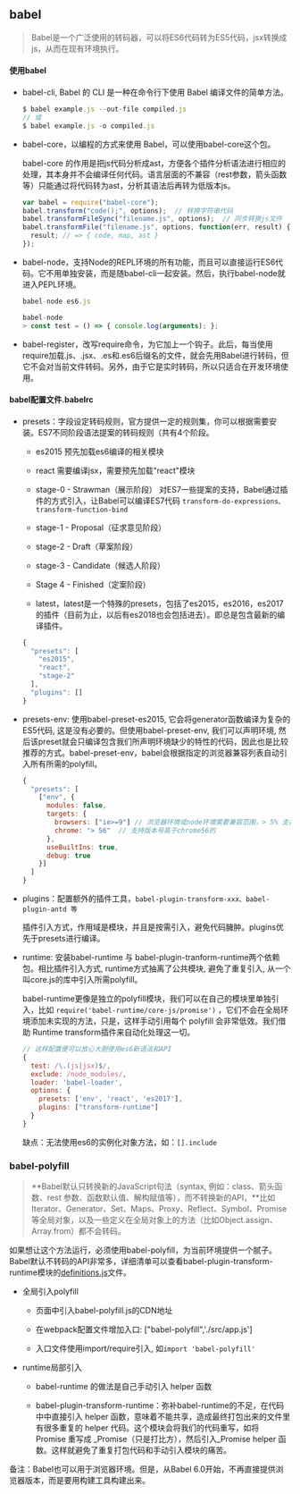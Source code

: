 ## babel

  > Babel是一个广泛使用的转码器，可以将ES6代码转为ES5代码，jsx转换成js，从而在现有环境执行。

#### 使用babel

* babel-cli, Babel 的 CLI 是一种在命令行下使用 Babel 编译文件的简单方法。

  ```js
  $ babel example.js --out-file compiled.js
  // 或
  $ babel example.js -o compiled.js
  ```

* babel-core，以编程的方式来使用 Babel，可以使用babel-core这个包。

  babel-core 的作用是把js代码分析成ast，方便各个插件分析语法进行相应的处理，其本身并不会编译任何代码。语言层面的不兼容（rest参数，箭头函数等）只能通过将代码转为ast，分析其语法后再转为低版本js。

  ```js
  var babel = require("babel-core");
  babel.transform("code();", options);  // 转换字符串代码
  babel.transformFileSync("filename.js", options);  // 同步转换js文件
  babel.transformFile("filename.js", options, function(err, result) {
    result; // => { code, map, ast }
  });
  ```

* babel-node，支持Node的REPL环境的所有功能，而且可以直接运行ES6代码。它不用单独安装，而是随babel-cli一起安装。然后，执行babel-node就进入PEPL环境。

  ```js
  babel-node es6.js

  babel-node
  > const test = () => { console.log(arguments); };
  ```

* babel-register，改写require命令，为它加上一个钩子。此后，每当使用require加载.js、.jsx、.es和.es6后缀名的文件，就会先用Babel进行转码，但它不会对当前文件转码。另外，由于它是实时转码，所以只适合在开发环境使用。

#### babel配置文件.babelrc

* presets：字段设定转码规则，官方提供一定的规则集，你可以根据需要安装。ES7不同阶段语法提案的转码规则（共有4个阶段。

  - es2015 预先加载es6编译的相关模块

  - react 需要编译jsx，需要预先加载"react"模块

  - stage-0 - Strawman（展示阶段） 对ES7一些提案的支持，Babel通过插件的方式引入，让Babel可以编译ES7代码 `transform-do-expressions、transform-function-bind`

  - stage-1 - Proposal（征求意见阶段）

  - stage-2 - Draft（草案阶段）

  - stage-3 - Candidate（候选人阶段）

  - Stage 4 - Finished（定案阶段）

  - latest，latest是一个特殊的presets，包括了es2015，es2016，es2017的插件（目前为止，以后有es2018也会包括进去）。即总是包含最新的编译插件。

  ```js
  {
    "presets": [
      "es2015",
      "react",
      "stage-2"
    ],
    "plugins": []
  }
  ```

* presets-env: 使用babel-preset-es2015, 它会将generator函数编译为复杂的ES5代码, 这是没有必要的。但使用babel-preset-env, 我们可以声明环境, 然后该preset就会只编译包含我们所声明环境缺少的特性的代码，因此也是比较推荐的方式。babel-preset-env，babel会根据指定的浏览器兼容列表自动引入所有所需的polyfill。

  ```js
  {
    "presets": [
      ["env", {
        modules: false,
        targets: {
          browsers: ["ie>=9"] // 浏览器环境或node环境需要兼容范围，> 5% 支持市场份额超过5%的浏览器
          chrome: "> 56"  // 支持版本号高于chrome56的
        },
        useBuiltIns: true,
        debug: true
      }]
    ]
  }
  ```

* plugins：配置额外的插件工具，`babel-plugin-transform-xxx、babel-plugin-antd 等`

  插件引入方式，作用域是模块，并且是按需引入，避免代码臃肿。plugins优先于presets进行编译。

* runtime: 安装babel-runtime 与 babel-plugin-tranform-runtime两个依赖包。相比插件引入方式, runtime方式抽离了公共模块, 避免了重复引入, 从一个叫core.js的库中引入所需polyfill。

  babel-runtime更像是独立的polyfill模块，我们可以在自己的模块里单独引入，比如 `require('babel-runtime/core-js/promise')` ，它们不会在全局环境添加未实现的方法，只是，这样手动引用每个 polyfill 会非常低效。我们借助 Runtime transform插件来自动化处理这一切。

  ```js
  // 这样配置便可以放心大胆使用es6新语法和API
  {
    test: /\.(js|jsx)$/,
    exclude: /node_modules/,
    loader: 'babel-loader',
    options: {
      presets: ['env', 'react', 'es2017'],
      plugins: ["transform-runtime"]
    }
  }
  ```

  缺点：无法使用es6的实例化对象方法，如：`[].include`

### babel-polyfill

> **Babel默认只转换新的JavaScript句法（syntax, 例如：class、箭头函数、rest 参数、函数默认值、解构赋值等），而不转换新的API，**比如Iterator、Generator、Set、Maps、Proxy、Reflect、Symbol、Promise等全局对象，以及一些定义在全局对象上的方法（比如Object.assign、Array.from）都不会转码。

如果想让这个方法运行，必须使用babel-polyfill，为当前环境提供一个腻子。Babel默认不转码的API非常多，详细清单可以查看babel-plugin-transform-runtime模块的[definitions.js](https://github.com/babel/babel/blob/master/packages/babel-plugin-transform-runtime/src/definitions.js)文件。

- 全局引入polyfill

  + 页面中引入babel-polyfill.js的CDN地址

  + 在webpack配置文件增加入口: ["babel-polyfill",'./src/app.js']

  + 入口文件使用import/require引入, 如`import 'babel-polyfill'`

- runtime局部引入

  + babel-runtime 的做法是自己手动引入 helper 函数

  + babel-plugin-transform-runtime：弥补babel-runtime的不足，在代码中中直接引入 helper 函数，意味着不能共享，造成最终打包出来的文件里有很多重复的 helper 代码。这个模块会将我们的代码重写，如将 Promise 重写成 _Promise（只是打比方），然后引入_Promise helper 函数。这样就避免了重复打包代码和手动引入模块的痛苦。


备注：Babel也可以用于浏览器环境。但是，从Babel 6.0开始，不再直接提供浏览器版本，而是要用构建工具构建出来。